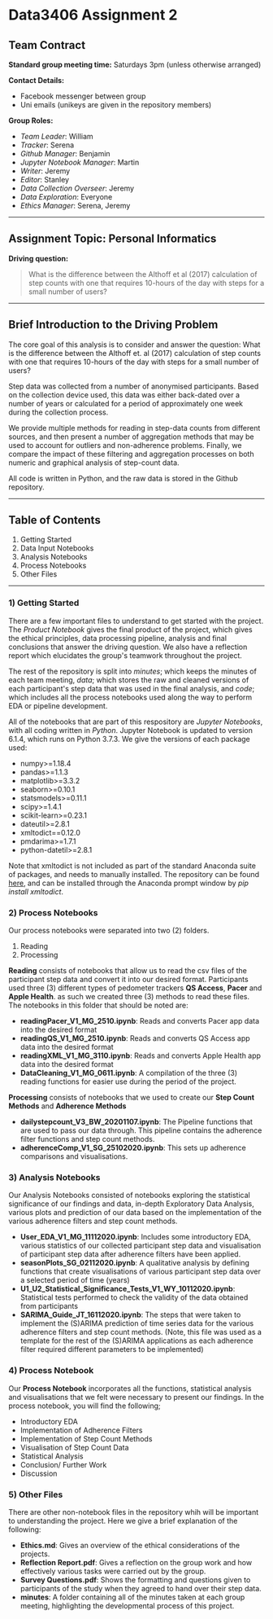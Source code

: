 # Data3406 Assignment 2

## Team Contract

**Standard group meeting time:** Saturdays 3pm (unless otherwise arranged)

**Contact Details:**
- Facebook messenger between group
- Uni emails (unikeys are given in the repository members)


**Group Roles:**
- *Team Leader*: William
- *Tracker*: Serena
- *Github Manager*: Benjamin
- *Jupyter Notebook Manager*: Martin
- *Writer*: Jeremy
- *Editor*: Stanley
- *Data Collection Overseer*: Jeremy
- *Data Exploration*: Everyone
- *Ethics Manager*: Serena, Jeremy

---

## Assignment Topic: Personal Informatics

**Driving question:**

> What is the difference between the Althoff et al (2017) calculation of step counts with one that requires 10-hours of the day with steps for a small number of users?


---

## Brief Introduction to the Driving Problem

The core goal of this analysis is to consider and answer the question: What is the difference between the Althoff et. al (2017) calculation of step counts with one that requires 10-hours of the day with steps for a small number of users?

Step data was collected from a number of anonymised participants. Based on the collection device used, this data was either back-dated over a number of years or calculated for a period of approximately one week during the collection process. 

We provide multiple methods for reading in step-data counts from different sources, and then present a number of aggregation methods that may be used to account for outliers and non-adherence problems. Finally, we compare the impact of these filtering and aggregation processes on both numeric and graphical analysis of step-count data. 

All code is written in Python, and the raw data is stored in the Github repository.

---

## Table of Contents
1) Getting Started <br />
2) Data Input Notebooks<br />
3) Analysis Notebooks<br />
4) Process Notebooks<br />
5) Other Files<br />

---

### 1) Getting Started
There are a few important files to understand to get started with the project. The *Product Notebook* gives the final product of the project, which gives the ethical principles, data processing pipeline, analysis and final conclusions that answer the driving question. We also have a reflection report which elucidates the group's teamwork throughout the project.

The rest of the repository is split into *minutes*; which keeps the minutes of each team meeting, *data*; which stores the raw and cleaned versions of each participant's step data that was used in the final analysis, and *code*; which includes all the process notebooks used along the way to perform EDA or pipeline development.

All of the notebooks that are part of this respository are *Jupyter Notebooks*, with all coding written in *Python*. Jupyter Notebook is updated to version 6.1.4, which runs on Python 3.7.3. We give the versions of each package used:
- numpy>=1.18.4
- pandas>=1.1.3
- matplotlib>=3.3.2
- seaborn>=0.10.1
- statsmodels>=0.11.1
- scipy>=1.4.1
- scikit-learn>=0.23.1
- dateutil>=2.8.1
- xmltodict==0.12.0
- pmdarima>=1.7.1
- python-datetil>=2.8.1

Note that xmltodict is not included as part of the standard Anaconda suite of packages, and needs to manually installed. The repository can be found [here](https://github.com/martinblech/xmltodict), and can be installed through the Anaconda prompt window by *pip install xmltodict*.

### 2) Process Notebooks
Our process notebooks were separated into two (2) folders. <br />
1) Reading <br />
2) Processing <br />

**Reading** consists of notebooks that allow us to read the csv files of the participant step data and convert it into our desired format. Participants used three (3) different types of pedometer trackers **QS Access**, **Pacer** and **Apple Health**. as such we created three (3) methods to read these files. <br />
The notebooks in this folder that should be noted are:
- **readingPacer_V1_MG_2510.ipynb**: Reads and converts Pacer app data into the desired format
- **readingQS_V1_MG_2510.ipynb**: Reads and converts QS Access app data into the desired format
- **readingXML_V1_MG_3110.ipynb**: Reads and converts Apple Health app data into the desired format 
- **DataCleaning_V1_MG_0611.ipynb**: A compilation of the three (3) reading functions for easier use during the period of the project.<br />

**Processing** consists of notebooks that we used to create our **Step Count Methods** and **Adherence Methods** <br />

- **dailystepcount_V3_BW_20201107.ipynb**: The Pipeline functions that are used to pass our data through. This pipeline contains the adherence filter functions and step count methods.
- **adherenceComp_V1_SG_25102020.ipynb**: This sets up adherence comparisons and visualisations.

### 3) Analysis Notebooks
Our Analysis Notebooks consisted of notebooks exploring the statistical significance of our findings and data, in-depth Exploratory Data Analysis, various plots and prediction of our data based on the implementation of the various adherence filters and step count methods.

- **User_EDA_V1_MG_11112020.ipynb**: Includes some introductory EDA, various statistics of our collected participant step data and visualisation of participant step data after adherence filters have been applied.
- **seasonPlots_SG_02112020.ipynb**: A qualitative analysis by defining functions that create visualisations of various participant step data over a selected period of time (years)
- **U1_U2_Statistical_Significance_Tests_V1_WY_10112020.ipynb**: Statistical tests performed to check the validity of the data obtained from participants
- **SARIMA_Guide_JT_16112020.ipynb**: The steps that were taken to implement the (S)ARIMA prediction of time series data for the various adherence filters and step count methods. (Note, this file was used as a template for the rest of the (S)ARIMA applications as each adherence filter required different parameters to be implemented)

### 4) Process Notebook
Our **Process Notebook** incorporates all the functions, statistical analysis and visualisations that we felt were necessary to present our findings. In the process notebook, you will find the following;
- Introductory EDA
- Implementation of Adherence Filters
- Implementation of Step Count Methods
- Visualisation of Step Count Data
- Statistical Analysis
- Conclusion/ Further Work
- Discussion

### 5) Other Files
There are other non-notebook files in the repository whih will be important to understanding the project. Here we give a brief explanation of the following:
- **Ethics.md**: Gives an overview of the ethical considerations of the projects.
- **Reflection Report.pdf**: Gives a reflection on the group work and how effectively various tasks were carried out by the group.
- **Survey Questions.pdf**: Shows the formatting and questions given to participants of the study when they agreed to hand over their step data.
- **minutes**: A folder containing all of the minutes taken at each group meeting, highlighting the developmental process of this project.
